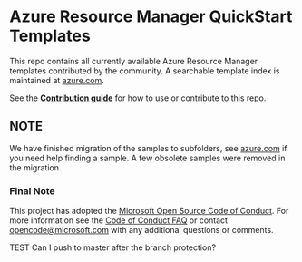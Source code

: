 # Azure Resource Manager QuickStart Templates

This repo contains all currently available Azure Resource Manager templates contributed by the community. A searchable template index is maintained at [azure.com](https://azure.microsoft.com/en-us/documentation/templates).

See the [**Contribution guide**](/1-CONTRIBUTION-GUIDE/README.md#contribution-guide) for how to use or contribute to this repo.

## NOTE

We have finished migration of the samples to subfolders, see [azure.com](https://azure.microsoft.com/en-us/documentation/templates) if you need help finding a sample.  A few obsolete samples were removed in the migration.

### Final Note

This project has adopted the [Microsoft Open Source Code of Conduct](https://opensource.microsoft.com/codeofconduct/). For more information see the [Code of Conduct FAQ](https://opensource.microsoft.com/codeofconduct/faq/) or contact [opencode@microsoft.com](mailto:opencode@microsoft.com) with any additional questions or comments.

TEST
Can I push to master after the branch protection?
